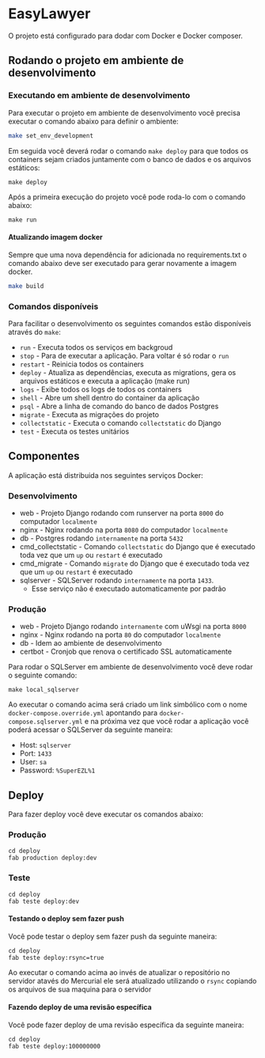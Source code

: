 # EasyLawyer

O projeto está configurado para dodar com Docker e Docker composer.

## Rodando o projeto em ambiente de desenvolvimento

### Executando em ambiente de desenvolvimento

Para executar o projeto em ambiente de desenvolvimento você precisa executar o comando abaixo para definir o ambiente:

```bash
make set_env_development
```

Em seguida você deverá rodar o comando `make deploy` para que todos os containers sejam criados juntamente com o banco de dados e os arquivos estáticos:

```
make deploy
```

Após a primeira execução do projeto você pode roda-lo com o comando abaixo:

```
make run
```

#### Atualizando imagem docker

Sempre que uma nova dependência for adicionada no requirements.txt o comando abaixo deve ser executado para gerar novamente a imagem docker.

```bash
make build
```

### Comandos disponíveis

Para facilitar o desenvolvimento os seguintes comandos estão disponíveis através do `make`:

- `run` - Executa todos os serviços em backgroud
- `stop` - Para de executar a aplicação. Para voltar é só rodar o `run`
- `restart` - Reinicia todos os containers
- `deploy` - Atualiza as dependências, executa as migrations, gera os arquivos estáticos e executa a aplicação (make run)
- `logs` - Exibe todos os logs de todos os containers
- `shell` - Abre um shell dentro do container da aplicação
- `psql` - Abre a linha de comando do banco de dados Postgres
- `migrate` - Executa as migrações do projeto
- `collectstatic` - Executa o comando `collectstatic` do Django
- `test` - Executa os testes unitários

## Componentes

A aplicação está distribuida nos seguintes serviços Docker:

### Desenvolvimento

- web - Projeto Django rodando com runserver na porta `8000` do computador `localmente`
- nginx - Nginx rodando na porta `8080` do computador `localmente`
- db - Postgres rodando `internamente` na porta `5432`
- cmd_collectstatic - Comando `collectstatic` do Django que é executado toda vez que um `up` ou `restart` é executado
- cmd_migrate - Comando `migrate` do Django que é executado toda vez que um `up` ou `restart` é executado
- sqlserver - SQLServer rodando `internamente` na porta `1433`.
  - Esse serviço não é executado automaticamente por padrão

### Produção

- web - Projeto Django rodando `internamente` com uWsgi na porta `8000`
- nginx - Nginx rodando na porta `80` do computador `localmente`
- db - Idem ao ambiente de desenvolvimento
- certbot - Cronjob que renova o certificado SSL automaticamente

Para rodar o SQLServer em ambiente de desenvolvimento você deve rodar o seguinte comando:

```
make local_sqlserver
```

Ao executar o comando acima será criado um link simbólico com o nome `docker-compose.override.yml` apontando para `docker-compose.sqlserver.yml` e na próxima vez que você rodar a aplicação você poderá acessar o SQLServer da seguinte maneira:

- Host: `sqlserver`
- Port:  `1433`
- User: `sa`
- Password: `%SuperEZL%1`



## Deploy

Para fazer deploy você deve executar os comandos abaixo:

### Produção
```
cd deploy
fab production deploy:dev
```

### Teste
```
cd deploy
fab teste deploy:dev
```

#### Testando o deploy sem fazer push

Você pode testar o deploy sem fazer push da seguinte maneira:

```
cd deploy
fab teste deploy:rsync=true
```

Ao executar o comando acima ao invés de atualizar o repositório no servidor atavés do Mercurial ele será atualizado utilizando o `rsync` copiando os arquivos de sua maquina para o servidor


#### Fazendo deploy de uma revisão específica

Você pode fazer deploy de uma revisão específica da seguinte maneira:

```
cd deploy
fab teste deploy:100000000
```
